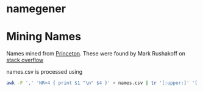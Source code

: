 # namegener

# Mining Names

Names mined from [Princeton](http://www.cs.princeton.edu/introcs/data/names.csv).
These were found by Mark Rushakoff on [stack overflow](https://stackoverflow.com/a/1452049)

names.csv is processed using
```bash
awk -F ',' 'NR>4 { print $1 "\n" $4 }' < names.csv | tr '[:upper:]' '[:lower:]' | sed '/^$/d'
```
